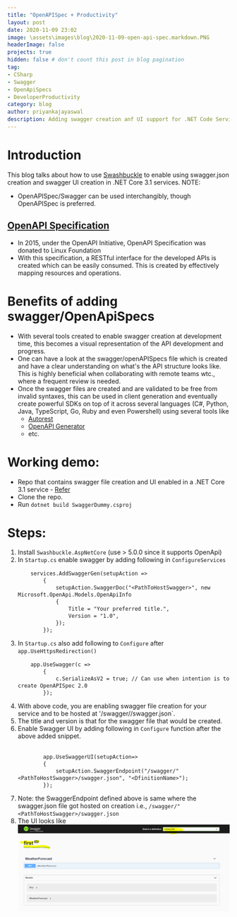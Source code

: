 ```yaml
---
title: "OpenAPISpec + Productivity"
layout: post
date: 2020-11-09 23:02
image: \assets\images\blog\2020-11-09-open-api-spec.markdown.PNG
headerImage: false
projects: true
hidden: false # don't count this post in blog pagination
tag:
- CSharp
- Swagger
- OpenApiSpecs
- DeveloperProductivity
category: blog
author: priyankajayaswal
description: Adding swagger creation anf UI support for .NET Code Service
---
```


# Introduction

This blog talks about how to use [Swashbuckle](https://github.com/domaindrivendev/Swashbuckle.AspNetCore/) to enable using swagger.json creation and swagger UI creation in .NET Core 3.1 services.
NOTE:
 - OpenAPISpec/Swagger can be used interchangibly, though OpenAPISpec is preferred.

## [OpenAPI Specification](https://swagger.io/)

- In 2015, under the OpenAPI Initiative, OpenAPI Specification was donated to Linux Foundation
- With this specification, a RESTful interface for the developed APIs is created which can be easily consumed. This is created by effectively mapping resources and operations.

# Benefits of adding swagger/OpenApiSpecs
- With several tools created to enable swagger creation at development time, this becomes a visual representation of the API development and progress.
- One can have a look at the swagger/openAPISpecs file which is created and have a clear understanding on what's the API structure looks like. This is highly beneficial when collaborating with remote teams wtc., where a frequent review is needed.
- Once the swagger files are created and are validated to be free from invalid syntaxes, this can be used in client generation and eventually create powerful SDKs on top of it across several languages (C#, Python, Java, TypeScript, Go, Ruby and even Powershell) using several tools like
    - [Autorest](https://github.com/Azure/autorest/)
    - [OpenAPI Generator](https://github.com/OpenAPITools/openapi-generator)
    - etc.

# Working demo:

- Repo that contains swagger file creation and UI enabled in a .NET Core 3.1 service - [Refer](https://github.com/priyankajayaswal1/SwaggerDummy)
- Clone the repo.
- Run `dotnet build SwaggerDummy.csproj`

# Steps:
1. Install `Swashbuckle.AspNetCore` (use > 5.0.0 since it supports OpenApi)
2. In `Startup.cs` enable swagger by adding following in `ConfigureServices`
    ```
        services.AddSwaggerGen(setupAction =>
            {
                setupAction.SwaggerDoc("<PathToHostSwagger>", new Microsoft.OpenApi.Models.OpenApiInfo
                {
                    Title = "Your preferred title.",
                    Version = "1.0",
                });
            });

    ```
3. In `Startup.cs` also add following to `Configure` after `app.UseHttpsRedirection()`
    ```
        app.UseSwagger(c =>
            {
                c.SerializeAsV2 = true; // Can use when intention is to create OpenAPISpec 2.0
            });
    ```
3. With above code, you are enabling swagger file creation for your service and to be hosted at '<your-service-url>/swagger/<PathToHostSwagger>/swagger.json`.
4. The title and version is that for the swagger file that would be created.
5. Enable Swagger UI by adding following in `Configure` function after the above added snippet.
    ```

            app.UseSwaggerUI(setupAction=>
            {
                setupAction.SwaggerEndpoint("/swagger/"<PathToHostSwagger>/swagger.json", "<DfinitionName>");
            });
    ```
6. Note: the SwaggerEndpoint defined above is same where the swagger.json file got hosted on creation i.e., `/swagger/"<PathToHostSwagger>/swagger.json`
7. The UI looks like ![UI](..\assets\images\blog\2020-11-09-blog.markdown.PNG)
